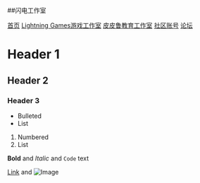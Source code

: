 ##闪电工作室

[首页](/)        [Lightning Games游戏工作室](/games)        [皮皮鲁教育工作室](/ppl)        [社区账号](https://code.xueersi.com/space/2790285)        [论坛](https://sdgzs.flarum.cloud)
# Header 1
## Header 2
### Header 3

- Bulleted
- List

1. Numbered
2. List

**Bold** and _Italic_ and `Code` text

[Link](url) and ![Image](src)
